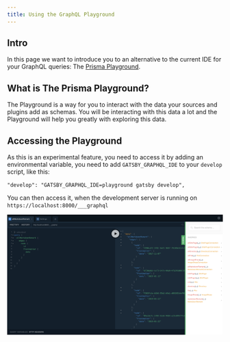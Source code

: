```yaml
---
title: Using the GraphQL Playground
---
```


## Intro

In this page we want to introduce you to an alternative to the current IDE for your GraphQL queries: The [Prisma Playground](https://github.com/prisma/graphql-playground).

## What is The Prisma Playground?

The Playground is a way for you to interact with the data your sources and plugins add as schemas. You will be interacting with this data a lot and the Playground will help you greatly with exploring this data.

## Accessing the Playground

As this is an experimental feature, you need to access it by adding an environmental variable, you need to add `GATSBY_GRAPHQL_IDE` to your `develop` script, like this:

```
"develop": "GATSBY_GRAPHQL_IDE=playground gatsby develop",
```

You can then access it, when the development server is running on `https://localhost:8000/___graphql`

![An image pointing out where to find the GraphQl schema](images/playground-schema.png)
